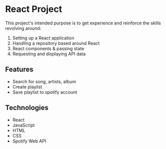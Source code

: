# React Project 

This project's intended purpose is to get experience and reinforce the skills revolving around: 
1) Setting up a React application
2) Handling a repository based around React
3) React components & passing state
4) Requesting and displaying API data



## Features
- Search for song, artists, album
- Create playlist
- Save playlist to spotify account

## Technologies
- React
- JavaScript
- HTML
- CSS
- Spotify Web API

